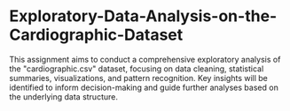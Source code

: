 # Exploratory-Data-Analysis-on-the-Cardiographic-Dataset
This assignment aims to conduct a comprehensive exploratory analysis of the "cardiographic.csv" dataset, focusing on data cleaning, statistical summaries, visualizations, and pattern recognition. Key insights will be identified to inform decision-making and guide further analyses based on the underlying data structure.
